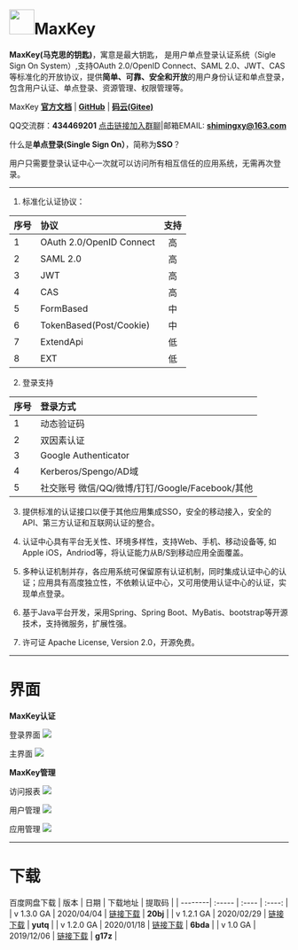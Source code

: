 # <img src="https://github.com/shimingxy/MaxKey/blob/master/docs/images/logo.jpg?raw=true" width="45px">MaxKey

**MaxKey(马克思的钥匙)**，寓意是最大钥匙， 是用户单点登录认证系统（Sigle Sign On System）,支持OAuth 2.0/OpenID Connect、SAML 2.0、JWT、CAS等标准化的开放协议，提供**简单、可靠、安全和开放**的用户身份认证和单点登录，包含用户认证、单点登录、资源管理、权限管理等。

  MaxKey  <a href="https://shimingxy.github.io/MaxKey/" target="_blank">**官方文档**</a> | <a href="https://github.com/shimingxy/MaxKey" target="_blank">**GitHub**</a> | <a href="https://gitee.com/shimingxy/MaxKey" target="_blank">**码云(Gitee)**</a>
  
  QQ交流群：**434469201** <a href="https://jq.qq.com/?_wv=1027&k=5WrpQ6o" target="_blank">点击链接加入群聊</a>|邮箱EMAIL: **shimingxy@163.com**
 
什么是**单点登录(Single Sign On）**，简称为**SSO**？

  用户只需要登录认证中心一次就可以访问所有相互信任的应用系统，无需再次登录。
  
------------

1.  标准化认证协议：

| 序号    | 协议   |  支持  |
| --------| :-----  | :----:  |
| 1       | OAuth 2.0/OpenID Connect   |  高  |
| 2       | SAML 2.0   				   |  高  |
| 3       | JWT  					   |  高  |
| 4       | CAS						   |  高  |
| 5       | FormBased				   |  中  |
| 6       | TokenBased(Post/Cookie)	   |  中  |
| 7       | ExtendApi				   |  低  |
| 8       | EXT						   |  低  |

2. 登录支持

| 序号    | 登录方式   | 
| --------| :-----  |
| 1       | 动态验证码   	| 
| 2       | 双因素认证   	| 
| 3       | Google Authenticator   	|
| 4       | Kerberos/Spengo/AD域|
| 5       | 社交账号 微信/QQ/微博/钉钉/Google/Facebook/其他  | 


3. 提供标准的认证接口以便于其他应用集成SSO，安全的移动接入，安全的API、第三方认证和互联网认证的整合。

4. 认证中心具有平台无关性、环境多样性，支持Web、手机、移动设备等, 如Apple iOS，Andriod等，将认证能力从B/S到移动应用全面覆盖。

5. 多种认证机制并存，各应用系统可保留原有认证机制，同时集成认证中心的认证；应用具有高度独立性，不依赖认证中心，又可用使用认证中心的认证，实现单点登录。

6. 基于Java平台开发，采用Spring、Spring Boot、MyBatis、bootstrap等开源技术，支持微服务，扩展性强。  

7. 许可证 Apache License, Version 2.0，开源免费。 

------------
# 界面
**MaxKey认证**

登录界面
<img src="https://github.com/shimingxy/MaxKey/blob/master/docs/images/maxkey_login.png?raw=true"/>

主界面
<img src="https://github.com/shimingxy/MaxKey/blob/master/docs/images/maxkey_index.png?raw=true"/>

**MaxKey管理**

访问报表
<img src="https://github.com/shimingxy/MaxKey/blob/master/docs/images/maxkey_mgt_rpt.png?raw=true"/>

用户管理
<img src="https://github.com/shimingxy/MaxKey/blob/master/docs/images/maxkey_mgt_users.png?raw=true"/>

应用管理
<img src="https://github.com/shimingxy/MaxKey/blob/master/docs/images/maxkey_mgt_apps.png?raw=true"/>

------------
# 下载

百度网盘下载
| 版本    | 日期   |  下载地址  |  提取码  |
| --------| :-----  | :----  | :----:  |
| v 1.3.0 GA | 2020/04/04   |  <a href="https://pan.baidu.com/s/1o7vfBeq21Az_0s0tJvObOw" target="_blank">链接下载</a>  |  **20bj**  |
| v 1.2.1 GA | 2020/02/29   |  <a href="https://pan.baidu.com/s/1FDkJ4DOMQq8tPAXrIfDeKA" target="_blank">链接下载</a>  |  **yutq**  |
| v 1.2.0 GA | 2020/01/18   |  <a href="https://pan.baidu.com/s/1NDeB_g_-6Qbn_bHkTGnFGA" target="_blank">链接下载</a>  |  **6bda**  |
| v 1.0 GA   | 2019/12/06   |  <a href="https://pan.baidu.com/s/15j7RSUQybCVlHx8uyFk2rQ" target="_blank">链接下载</a>  |  **g17z**  |